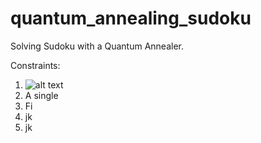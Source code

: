 # quantum_annealing_sudoku
Solving Sudoku with a Quantum Annealer. 


Constraints: 

1. ![alt text](https://cdn-images-1.medium.com/max/1116/1*7B27ezktcpRir8T-zMXu_A.png "Test")
2. A single
3. Fi
4. jk
5. jk
